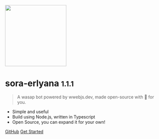 <img width="200" src="https://i.ibb.co.com/7y1v1q4/hour.png">

# sora-erlyana <small>1.1.1</small>

> A wasap bot powered by wwebjs.dev, made open-source with 💚 for you.

-   Simple and useful
-   Build using Node.js, written in Typescript
-   Open Source, you can expand it for your own!

[GitHub](https://github.com/gensart-x/sora-erlyana/)
[Get Started](welcome)
